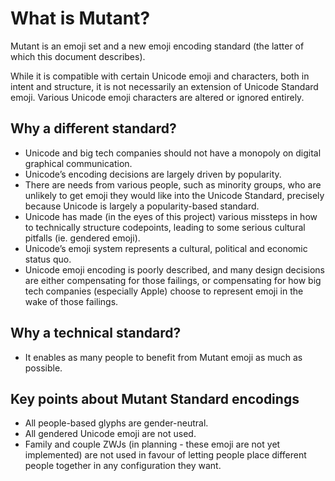 # What is Mutant?

Mutant is an emoji set and a new emoji encoding standard (the latter of which this document describes).

While it is compatible with certain Unicode emoji and characters, both in intent and structure, it is not necessarily an extension of Unicode Standard emoji. Various Unicode emoji characters are altered or ignored entirely.

## Why a different standard?
- Unicode and big tech companies should not have a monopoly on digital graphical communication.
- Unicode’s encoding decisions are largely driven by popularity.
- There are needs from various people, such as minority groups, who are unlikely to get emoji they would like into the Unicode Standard, precisely because Unicode is largely a popularity-based standard.
- Unicode has made (in the eyes of this project) various missteps in how to technically structure codepoints, leading to some serious cultural pitfalls (ie. gendered emoji).
- Unicode’s emoji system represents a cultural, political and economic status quo.
- Unicode emoji encoding is poorly described, and many design decisions are either compensating for those failings, or compensating for how big tech companies (especially Apple) choose to represent emoji in the wake of those failings.

## Why a technical standard?
- It enables as many people to benefit from Mutant emoji as much as possible.

## Key points about Mutant Standard encodings
- All people-based glyphs are gender-neutral.
- All gendered Unicode emoji are not used.
- Family and couple ZWJs (in planning - these emoji are not yet implemented) are not used in favour of letting people place different people together in any configuration they want.
